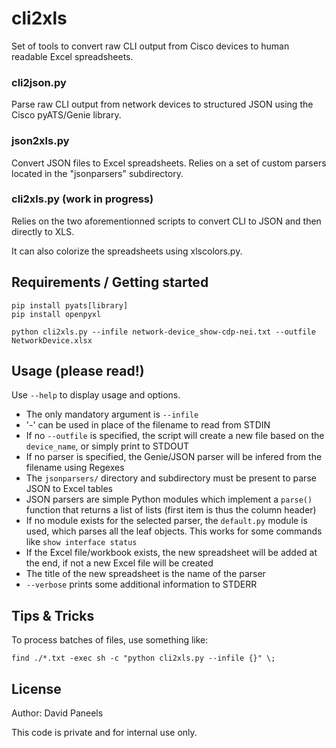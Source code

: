 # cli2xls

Set of tools to convert raw CLI output from Cisco devices to human readable Excel spreadsheets.

### cli2json.py

Parse raw CLI output from network devices to structured JSON using the Cisco pyATS/Genie library.

### json2xls.py

Convert JSON files to Excel spreadsheets. Relies on a set of custom parsers located in the "jsonparsers" subdirectory.


### cli2xls.py (work in progress)

Relies on the two aforementionned scripts to convert CLI to JSON and then directly to XLS.

It can also colorize the spreadsheets using xlscolors.py.

## Requirements / Getting started
```shell
pip install pyats[library]
pip install openpyxl
```
```shell
python cli2xls.py --infile network-device_show-cdp-nei.txt --outfile NetworkDevice.xlsx
```

## Usage (please read!)

Use ```--help``` to display usage and options.

- The only mandatory argument is ```--infile```
- '-' can be used in place of the filename to read from STDIN
- If no ```--outfile``` is specified, the script will create a new file based on the ```device_name```, or simply print to STDOUT
- If no parser is specified, the Genie/JSON parser will be infered from the filename using Regexes
- The ```jsonparsers/``` directory and subdirectory must be present to parse JSON to Excel tables
- JSON parsers are simple Python modules which implement a ```parse()``` function that returns a list of lists (first item is thus the column header)
- If no module exists for the selected parser, the ```default.py``` module is used, which parses all the leaf objects. This works for some commands like ```show interface status```
- If the Excel file/workbook exists, the new spreadsheet will be added at the end, if not a new Excel file will be created
- The title of the new spreadsheet is the name of the parser
- ```--verbose``` prints some additional information to STDERR

## Tips & Tricks

To process batches of files, use something like:
```shell
find ./*.txt -exec sh -c "python cli2xls.py --infile {}" \;
```


## License

Author: David Paneels

This code is private and for internal use only.
